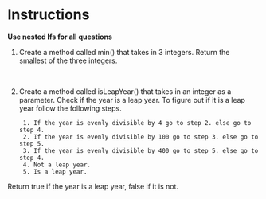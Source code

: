 # Instructions  

**Use nested Ifs for all questions**

1.  Create a method called min() that takes in 3 integers.
Return the smallest of the three integers.</br>
</br>

2. Create a method called isLeapYear() that takes in an integer as a parameter. 
Check if the year is a leap year. To figure out if it is a leap year follow the following steps.</br>

		1. If the year is evenly divisible by 4 go to step 2. else go to step 4.
		2. If the year is evenly divisible by 100 go to step 3. else go to step 5.
		3. If the year is evenly divisible by 400 go to step 5. else go to step 4.
		4. Not a leap year.
		5. Is a leap year.

Return true if the year is a leap year, false if it is not.
